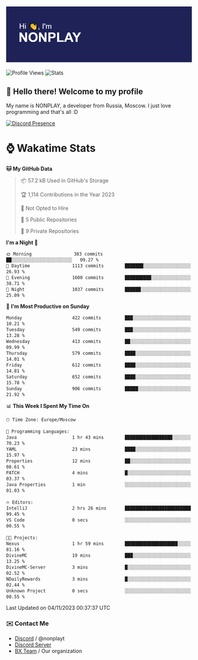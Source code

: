 ![Discord Presence](./header.png)
<br></br>
![Profile Views](https://komarev.com/ghpvc/?username=NONPLAYT&color=blue&style=for-the-badge)
![Stats](https://img.shields.io/badge/0%25-OPTIMIZED-orange?style=for-the-badge)


## :wave: Hello there! Welcome to my profile

My name is NONPLAY, a developer from Russia, Moscow. I just love programming and that's all :D

[![Discord Presence](https://lanyard.cnrad.dev/api/597087584090587177?showDisplayName=true)](https://discord.com/users/597087584090587177) 

# ⌚ Wakatime Stats

<!--START_SECTION:waka-->
**🐱 My GitHub Data** 

> 📦 57.2 kB Used in GitHub's Storage 
 > 
> 🏆 1,114 Contributions in the Year 2023
 > 
> 🚫 Not Opted to Hire
 > 
> 📜 5 Public Repositories 
 > 
> 🔑 9 Private Repositories 
 > 
**I'm a Night 🦉** 

```text
🌞 Morning                383 commits         ██░░░░░░░░░░░░░░░░░░░░░░░   09.27 % 
🌆 Daytime                1113 commits        ███████░░░░░░░░░░░░░░░░░░   26.93 % 
🌃 Evening                1600 commits        ██████████░░░░░░░░░░░░░░░   38.71 % 
🌙 Night                  1037 commits        ██████░░░░░░░░░░░░░░░░░░░   25.09 % 
```
📅 **I'm Most Productive on Sunday** 

```text
Monday                   422 commits         ███░░░░░░░░░░░░░░░░░░░░░░   10.21 % 
Tuesday                  549 commits         ███░░░░░░░░░░░░░░░░░░░░░░   13.28 % 
Wednesday                413 commits         ██░░░░░░░░░░░░░░░░░░░░░░░   09.99 % 
Thursday                 579 commits         ████░░░░░░░░░░░░░░░░░░░░░   14.01 % 
Friday                   612 commits         ████░░░░░░░░░░░░░░░░░░░░░   14.81 % 
Saturday                 652 commits         ████░░░░░░░░░░░░░░░░░░░░░   15.78 % 
Sunday                   906 commits         █████░░░░░░░░░░░░░░░░░░░░   21.92 % 
```


📊 **This Week I Spent My Time On** 

```text
🕑︎ Time Zone: Europe/Moscow

💬 Programming Languages: 
Java                     1 hr 43 mins        ██████████████████░░░░░░░   70.23 % 
YAML                     23 mins             ████░░░░░░░░░░░░░░░░░░░░░   15.97 % 
Properties               12 mins             ██░░░░░░░░░░░░░░░░░░░░░░░   08.61 % 
PATCH                    4 mins              █░░░░░░░░░░░░░░░░░░░░░░░░   03.37 % 
Java Properties          1 min               ░░░░░░░░░░░░░░░░░░░░░░░░░   01.03 % 

🔥 Editors: 
IntelliJ                 2 hrs 26 mins       █████████████████████████   99.45 % 
VS Code                  0 secs              ░░░░░░░░░░░░░░░░░░░░░░░░░   00.55 % 

🐱‍💻 Projects: 
Nexus                    1 hr 59 mins        ████████████████████░░░░░   81.16 % 
DivineMC                 19 mins             ███░░░░░░░░░░░░░░░░░░░░░░   13.25 % 
DivineMC-Server          3 mins              █░░░░░░░░░░░░░░░░░░░░░░░░   02.52 % 
NDailyRewards            3 mins              █░░░░░░░░░░░░░░░░░░░░░░░░   02.44 % 
Unknown Project          0 secs              ░░░░░░░░░░░░░░░░░░░░░░░░░   00.55 % 
```


 Last Updated on 04/11/2023 00:37:37 UTC
<!--END_SECTION:waka-->

### ✉️ Contact Me

- [Discord](https://discord.com/users/597087584090587177) / @nonplayt
- [Discord Server](https://discord.gg/p7cxhw7E2M)
- [BX Team](https://github.com/BX-Team) / Our organization
